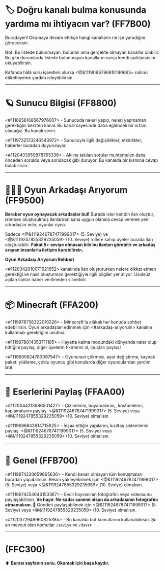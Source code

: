 # 🏷️ Doğru kanalı bulma konusunda yardıma mı ihtiyacın var? (FF7B00)

Buradayım! Okumaya devam ettikçe hangi kanalların ne işe yaradığını göreceksin.

Not: Bu listede bulunmayan, bulunan ama gerçekte olmayan kanallar olabilir. Bu gibi durumlarda listede bulunmayan kanalların varsa kendi açıklamasını okuyabilirsin.

Kafanda hâlâ soru işaretleri olursa <@&1119066796910190665> rolünü etiketleyerek yardım isteyebilirsin.

---

# 🪐 Sunucu Bilgisi (FF8800)

<#1118958168567976007> - Sunucuda neleri yapıp, neleri yapmaman gerektiğini belirten kanal. Bu kanal sayesinde daha eğlenceli bir ortam olacağız. Bu kanalı sevin.

<#1119732513246543972> - Sunucuyla ilgili değişiklikler, etkinlikler, haberler buradan duyuruluyor.

<#1120403959878795336> - Aklına takılan sorular muhtemelen daha önceden soruldu veya sorulacak gibi duruyor. Bu kanalda bir kısmına cevap bulabilirsin.

---

# 🧑‍🤝‍🧑 Oyun Arkadaşı Arıyorum (FF9500)

**Beraber oyun oynayacak arkadaşlar bul!** Burada ister kendin ilan oluştur, istersen oluşturulmuş ilanlardan sana uygun olanına cevap vererek yeni arkadaşlar edin, oyunlar oyna.

Sadece <@&1119246787471999017> (5. Seviye) ve <@&1119247855329235059> (10. Seviye) rollere sahip üyeler burada ilan oluşturabilir. **Fakat 5+ seviye olmasan bile bu ilanları görebilir ve arkadaş arayan insanlarla iletişim kurabilirsin.**

**Oyun Arkadaşı Arıyorum Rehberi**

<#1120342010071621652> kanalında ilan oluştururken nelere dikkat etmen gerektiği ve nasıl oluşturman gerektiğiyle ilgili bilgiler yer alıyor. Usulsüz açılan ilanlar haber verilmeden silinebilir.

---

# 📦 Minecraft (FFA200)

<#1119978758322016326> - Minecraft'la alâkalı her konuda sohbet edebilirsin. Oyun arkadaşları edinmek için <#arkadaş-arıyorum> kanalını kullanmak gerektiğini unutma.

<#1119978814353711185> - Hayatta kalma modundaki dünyanda neler olup bittiğini paylaş, diğer üyelerin fikirlerini al, ipuçları paylaş!

<#1119980624783097947> - Oyununun çökmesi, ayar değiştirme, kaynak paketi yükleme, çoklu oyuncu gibi konularda diğer oyunculardan yardım iste.

---

# 🎨 Eserlerini Paylaş (FFAA00)

<#1120044213686501427> - Çizimlerini, boyamalarını,, kostümlerini, kaplamalarını paylaş. <@&1119246787471999017> (5. Seviye) veya <@&1119247855329235059> (10. Seviye) olmalısın.

<#1119986843614715925> - İnşaa ettiğin yapılarını, kızıltaş sistemlerini paylaş. <@&1119246787471999017> (5. Seviye) veya <@&1119247855329235059> (10. Seviye) olmalısın.

---

# 🫧 Genel (FFB700)

<#1119974220659695636> - Kendi kanalı olmayan tüm konuşmaları buradan yapabilirsin. Resim yükleyebilmek için <@&1119246787471999017> (5. Seviye) veya <@&1119247855329235059> (10. Seviye) olmalısın.

<#1119974254646153367> - Evcil hayvanının fotoğrafını veya videosunu paylaşabilirsin. **Ve hayır. Ne kadar samimi olsan da arkadaşının fotoğrafını atmamalısın. 🤭** Gönderi paylaşabilmek için <@&1119246787471999017> (5. Seviye) veya <@&1119247855329235059> (10. Seviye) olmalısın.

<#1120372948960825385> - Bu kanalda bot komutlarını kullanabilirsin. Şu an mevcut olan komutlar `/seviye` ve `/davet`

---

# (FFC300)

⬆️ **Burası sayfanın sonu. Okumak için başa kaydır.**
